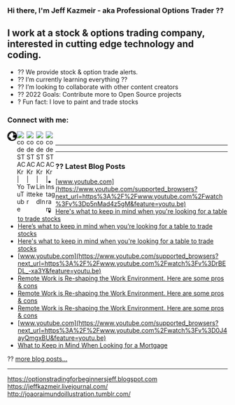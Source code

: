 

<!--
**jeffkazmeir/jeffkazmeir** is a ✨ _special_ ✨ repository because its `README.md` (this file) appears on your GitHub profile.

Here are some ideas to get you started:

- 🔭 I’m currently working on ...
- 🌱 I’m currently learning ...
- 👯 I’m looking to collaborate on ...
- 🤔 I’m looking for help with ...
- 💬 Ask me about ...
- 📫 How to reach me: ...
- 😄 Pronouns: ...
- ⚡ Fun fact: ...
-->
### Hi there, I'm Jeff Kazmeir - aka Professional Options Trader ??
## I work at a stock & options trading company, interested in cutting edge technology and coding.

- ?? We provide stock & option trade alerts.
- ?? I’m currently learning everything ??
- ?? I’m looking to collaborate with other content creators
- ?? 2022 Goals: Contribute more to Open Source projects
- ? Fun fact: I love to paint and trade stocks


### Connect with me:

[<img align="left" alt="codeSTACKr.com" width="22px" src="https://raw.githubusercontent.com/iconic/open-iconic/master/svg/globe.svg" />][website]
[<img align="left" alt="codeSTACKr | YouTube" width="22px" src="https://cdn.jsdelivr.net/npm/simple-icons@v3/icons/youtube.svg" />][youtube]
[<img align="left" alt="codeSTACKr | Twitter" width="22px" src="https://cdn.jsdelivr.net/npm/simple-icons@v3/icons/twitter.svg" />][twitter]
[<img align="left" alt="codeSTACKr | LinkedIn" width="22px" src="https://cdn.jsdelivr.net/npm/simple-icons@v3/icons/linkedin.svg" />][linkedin]
[<img align="left" alt="codeSTACKr | Instagram" width="22px" src="https://cdn.jsdelivr.net/npm/simple-icons@v3/icons/instagram.svg" />][instagram]

<br />

---

---

### ?? Latest Blog Posts

<!-- BLOG-POST-LIST:START -->
- [www.youtube.com](https://www.youtube.com/supported_browsers?next_url=https%3A%2F%2Fwww.youtube.com%2Fwatch%3Fv%3Dp5nMad4z5gM&feature=youtu.be)
- [Here&#39;s what to keep in mind when you&#39;re looking for a table to trade stocks](https://optionstradingforbeginnersjeff.blogspot.com/2022/03/heres-what-to-keep-in-mind-when-youre.html)
- [Here’s what to keep in mind when you’re looking for a table to trade stocks](https://howtotradeoptionsforbeginners.wordpress.com/2022/03/30/heres-what-to-keep-in-mind-when-youre-looking-for-a-table-to-trade-stocks/)
- [Here&#39;s what to keep in mind when you&#39;re looking for a table to trade stocks](https://optionstradingforbeginnersjeff.blogspot.com/2022/03/heres-what-to-keep-in-mind-when-youre.html)
- [www.youtube.com](https://www.youtube.com/supported_browsers?next_url=https%3A%2F%2Fwww.youtube.com%2Fwatch%3Fv%3DrBEDL_-xa3Y&feature=youtu.be)
- [Remote Work is Re-shaping the Work Environment. Here are some pros &amp; cons](https://optionstradingforbeginnersjeff.blogspot.com/2022/03/remote-work-is-re-shaping-work.html)
- [Remote Work is Re-shaping the Work Environment. Here are some pros &amp; cons](https://howtotradeoptionsforbeginners.wordpress.com/2022/03/24/remote-work-is-re-shaping-the-work-environment-here-are-some-pros-cons/)
- [Remote Work is Re-shaping the Work Environment. Here are some pros &amp; cons](https://optionstradingforbeginnersjeff.blogspot.com/2022/03/remote-work-is-re-shaping-work.html)
- [www.youtube.com](https://www.youtube.com/supported_browsers?next_url=https%3A%2F%2Fwww.youtube.com%2Fwatch%3Fv%3D0J4ayQmgxBU&feature=youtu.be)
- [What to Keep in Mind When Looking for a Mortgage](https://optionstradingforbeginnersjeff.blogspot.com/2022/03/what-to-keep-in-mind-when-looking-for.html)
<!-- BLOG-POST-LIST:END -->

?? [more blog posts...](https://theministerofcapitalism.com/blog/)

---


[website]: https://kingtradingsystems.com/blog/
[twitter]: https://twitter.com/optionstradejef
[youtube]: https://www.youtube.com/channel/UCEo82TuA0YdbXyO2oPecIHQ
[instagram]: https://tradingoptionsforbeginners.medium.com
[linkedin]: https://ca.linkedin.com/in/theministerofcapitalism
 https://optionstradingforbeginnersjeff.blogspot.com
 https://jeffkazmeir.livejournal.com/
 http://joaoraimundoillustration.tumblr.com/



